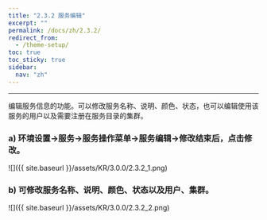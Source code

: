 ```yaml
---
title: "2.3.2 服务编辑"
excerpt: ""
permalink: /docs/zh/2.3.2/
redirect_from:
  - /theme-setup/
toc: true
toc_sticky: true
sidebar:
  nav: "zh"
---
```


---
编辑服务信息的功能。可以修改服务名称、说明、颜色、状态，也可以编辑使用该服务的用户以及需要注册在服务目录的集群。

### a\) 环境设置→服务→服务操作菜单→服务编辑→修改结束后，点击修改。
![]({{ site.baseurl }}/assets/KR/3.0.0/2.3.2_1.png)

### b\) 可修改服务名称、说明、颜色、状态以及用户、集群。
![]({{ site.baseurl }}/assets/KR/3.0.0/2.3.2_2.png)
